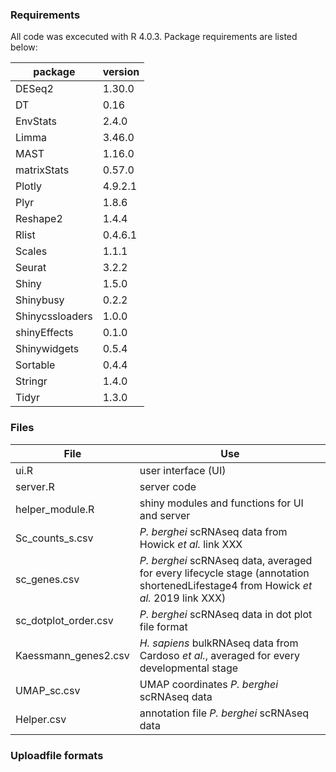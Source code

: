 ### Requirements

All code was excecuted with R 4.0.3. Package requirements are listed below:

package | version
--- | ---
DESeq2	| 1.30.0
DT	| 0.16
EnvStats	| 2.4.0
Limma| 3.46.0
MAST	| 1.16.0
matrixStats	| 0.57.0
Plotly	| 4.9.2.1
Plyr	| 1.8.6
Reshape2	| 1.4.4
Rlist| 	0.4.6.1
Scales	| 1.1.1
Seurat	| 3.2.2
Shiny	| 1.5.0
Shinybusy	| 0.2.2
Shinycssloaders	| 1.0.0
shinyEffects	| 0.1.0
Shinywidgets	| 0.5.4
Sortable	| 0.4.4
Stringr	| 1.4.0
Tidyr	| 1.3.0

### Files

File | Use
--- | ---
ui.R | user interface (UI)
server.R | server code
helper_module.R | shiny modules and functions for UI and server
Sc_counts_s.csv | *P. berghei* scRNAseq data from Howick *et al.* link XXX
sc_genes.csv | *P. berghei* scRNAseq data, averaged for every lifecycle stage (annotation shortenedLifestage4 from Howick *et al.* 2019 link XXX)
sc_dotplot_order.csv | *P. berghei* scRNAseq data in dot plot file format 
Kaessmann_genes2.csv | *H. sapiens* bulkRNAseq data from Cardoso *et al.*, averaged for every developmental stage 
UMAP_sc.csv | UMAP coordinates *P. berghei* scRNAseq data
Helper.csv | annotation file *P. berghei* scRNAseq data

### Uploadfile formats

